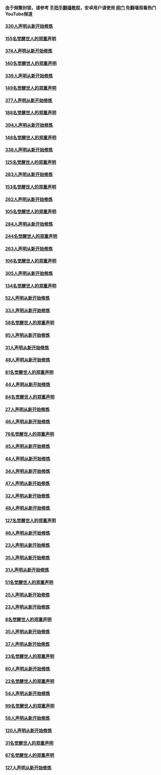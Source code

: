 #### 由于频繁封锁，请参考 [手把手翻墙教程](https://github.com/gfw-breaker/guides/wiki/)，安卓用户请使用 [网门](https://github.com/gfw-breaker/nogfw/blob/master/dl.md?t=05300401) 免翻墙观看热门YouTube频道 

#### [330人声明从新开始修炼](../pages/91/426139.md?t=05300401) 

#### [155名觉醒世人的郑重声明](../pages/91/426138.md?t=05300401) 

#### [374人声明从新开始修炼](../pages/91/425811.md?t=05300401) 

#### [140名觉醒世人的郑重声明](../pages/91/425810.md?t=05300401) 

#### [339人声明从新开始修炼](../pages/91/425690.md?t=05300401) 

#### [149名觉醒世人的郑重声明](../pages/91/425689.md?t=05300401) 

#### [377人声明从新开始修炼](../pages/91/424867.md?t=05300401) 

#### [188名觉醒世人的郑重声明](../pages/91/424866.md?t=05300401) 

#### [394人声明从新开始修炼](../pages/91/423914.md?t=05300401) 

#### [148名觉醒世人的郑重声明](../pages/91/423913.md?t=05300401) 

#### [338人声明从新开始修炼](../pages/91/423540.md?t=05300401) 

#### [125名觉醒世人的郑重声明](../pages/91/423539.md?t=05300401) 

#### [283人声明从新开始修炼](../pages/91/423296.md?t=05300401) 

#### [153名觉醒世人的郑重声明](../pages/91/423295.md?t=05300401) 

#### [262人声明从新开始修炼](../pages/91/423004.md?t=05300401) 

#### [105名觉醒世人的郑重声明](../pages/91/423003.md?t=05300401) 

#### [284人声明从新开始修炼](../pages/91/422707.md?t=05300401) 

#### [244名觉醒世人的郑重声明](../pages/91/422706.md?t=05300401) 

#### [263人声明从新开始修炼](../pages/91/422553.md?t=05300401) 

#### [106名觉醒世人的郑重声明](../pages/91/422552.md?t=05300401) 

#### [305人声明从新开始修炼](../pages/91/422153.md?t=05300401) 

#### [134名觉醒世人的郑重声明](../pages/91/422152.md?t=05300401) 

#### [52人声明从新开始修炼](../pages/91/421846.md?t=05300401) 

#### [33人声明从新开始修炼](../pages/91/421804.md?t=05300401) 

#### [58名觉醒世人的郑重声明](../pages/91/421845.md?t=05300401) 

#### [85人声明从新开始修炼](../pages/91/421769.md?t=05300401) 

#### [31人声明从新开始修炼](../pages/91/421763.md?t=05300401) 

#### [48人声明从新开始修炼](../pages/91/421605.md?t=05300401) 

#### [81名觉醒世人的郑重声明](../pages/91/421656.md?t=05300401) 

#### [44人声明从新开始修炼](../pages/91/421544.md?t=05300401) 

#### [84名觉醒世人的郑重声明](../pages/91/421543.md?t=05300401) 

#### [27人声明从新开始修炼](../pages/91/421465.md?t=05300401) 

#### [46人声明从新开始修炼](../pages/91/421454.md?t=05300401) 

#### [76名觉醒世人的郑重声明](../pages/91/421453.md?t=05300401) 

#### [45人声明从新开始修炼](../pages/91/421452.md?t=05300401) 

#### [44人声明从新开始修炼](../pages/91/421422.md?t=05300401) 

#### [34人声明从新开始修炼](../pages/91/421322.md?t=05300401) 

#### [47人声明从新开始修炼](../pages/91/421264.md?t=05300401) 

#### [32人声明从新开始修炼](../pages/91/421225.md?t=05300401) 

#### [48人声明从新开始修炼](../pages/91/421202.md?t=05300401) 

#### [127名觉醒世人的郑重声明](../pages/91/421224.md?t=05300401) 

#### [46人声明从新开始修炼](../pages/91/421203.md?t=05300401) 

#### [23人声明从新开始修炼](../pages/91/421138.md?t=05300401) 

#### [35人声明从新开始修炼](../pages/91/421122.md?t=05300401) 

#### [31人声明从新开始修炼](../pages/91/421081.md?t=05300401) 

#### [51名觉醒世人的郑重声明](../pages/91/421080.md?t=05300401) 

#### [25人声明从新开始修炼](../pages/91/421020.md?t=05300401) 

#### [23人声明从新开始修炼](../pages/91/420884.md?t=05300401) 

#### [8名觉醒世人的郑重声明](../pages/91/420883.md?t=05300401) 

#### [35人声明从新开始修炼](../pages/91/420809.md?t=05300401) 

#### [37人声明从新开始修炼](../pages/91/420766.md?t=05300401) 

#### [23名觉醒世人的郑重声明](../pages/91/420765.md?t=05300401) 

#### [60人声明从新开始修炼](../pages/91/420727.md?t=05300401) 

#### [22名觉醒世人的郑重声明](../pages/91/420726.md?t=05300401) 

#### [54人声明从新开始修炼](../pages/91/420529.md?t=05300401) 

#### [99名觉醒世人的郑重声明](../pages/91/420528.md?t=05300401) 

#### [58人声明从新开始修炼](../pages/91/420198.md?t=05300401) 

#### [120人声明从新开始修炼](../pages/91/420141.md?t=05300401) 

#### [31名觉醒世人的郑重声明](../pages/91/420197.md?t=05300401) 

#### [67名觉醒世人的郑重声明](../pages/91/420140.md?t=05300401) 

#### [127人声明从新开始修炼](../pages/91/420082.md?t=05300401) 

